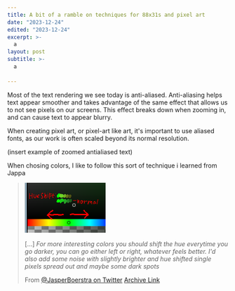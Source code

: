 ```yaml
---
title: A bit of a ramble on techniques for 88x31s and pixel art
date: "2023-12-24"
edited: "2023-12-24"
excerpt: >-
  a
layout: post
subtitle: >-
  a

---
```


<style>
  .pixelated: {
    image-rendering: pixelated
  }
</style>

Most of the text rendering we see today is anti-aliased. Anti-aliasing helps text appear smoother and takes advantage of the same effect that allows us to not see pixels on our screens. This effect breaks down when zooming in, and can cause text to appear blurry.

When creating pixel art, or pixel-art like art, it's important to use aliased fonts, as our work is often scaled beyond its normal resolution.

(insert example of zoomed antialiased text)




When chosing colors, I like to follow this sort of technique i learned from Jappa 

> ![ ](image-2.png)  
>
> [...] *For more interesting colors you should shift the hue everytime you go darker, you can go either left or right, whatever feels better. I'd also add some noise with slightly brighter and hue shifted single pixels spread out and maybe some dark spots*  
>
>From [@JasperBoerstra on Twitter](https://twitter.com/JasperBoerstra/status/1100740951662886913) [Archive Link](https://web.archive.org/web/20231224213730/https://twitter.com/JasperBoerstra/status/1100740951662886913?s=20)